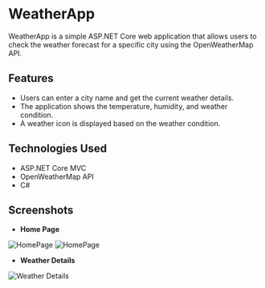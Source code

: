 # WeatherApp

WeatherApp is a simple ASP.NET Core web application that allows users to check the weather forecast for a specific city using the OpenWeatherMap API.

## Features

- Users can enter a city name and get the current weather details.
- The application shows the temperature, humidity, and weather condition.
- A weather icon is displayed based on the weather condition.

## Technologies Used

- ASP.NET Core MVC
- OpenWeatherMap API
- C#

## Screenshots

- **Home Page**

![HomePage]([screenshot/input-city.png](https://github.com/rumeysaulusoy/WeatherApp/tree/main/Screenshots/screenshot_1.jpg))
![HomePage]([screenshot/input-city.png](https://github.com/rumeysaulusoy/WeatherApp/tree/main/Screenshots/screenshot_2.jpg))

- **Weather Details**
  
![Weather Details]([screenshot/weather-details.png](https://github.com/rumeysaulusoy/WeatherApp/blob/main/Screenshots/screenshot_3.jpg))

